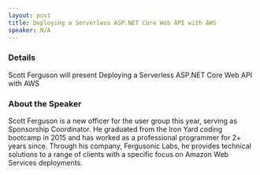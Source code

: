 ```yaml
---
layout: post
title: Deploying a Serverless ASP.NET Core Web API with AWS
speaker: N/A
---
```


### Details
Scott Ferguson will present Deploying a Serverless ASP.NET Core Web API with AWS

### About the Speaker
Scott Ferguson is a new officer for the user group this year, serving as Sponsorship Coordinator. He graduated from the Iron Yard coding bootcamp in 2015 and has worked as a professional programmer for 2+ years since. Through his company, Fergusonic Labs, he provides technical solutions to a range of clients with a specific focus on Amazon Web Services deployments.

